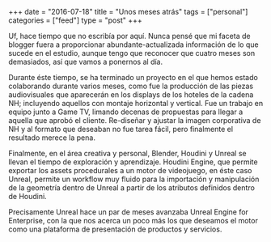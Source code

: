 +++
date = "2016-07-18"
title = "Unos meses atrás"
tags = ["personal"]
categories = ["feed"]
type = "post"
+++

Uf, hace tiempo que no escribía por aquí.
Nunca pensé que mi faceta de blogger fuera a proporcionar abundante-actualizada información de lo que sucede en el estudio, aunque tengo que reconocer que cuatro meses son demasiados, así que vamos a ponernos al día.

<!--more--> 

Durante éste tiempo, se ha terminado un proyecto en el que hemos estado colaborando durante varios meses, como fue la producción de las piezas audiovisuales que aparecerán en los displays de los hoteles de la cadena NH; incluyendo aquellos con montaje horizontal y vertical.
Fue un trabajo en equipo junto a Game TV, limando decenas de propuestas para llegar a aquella que aprobó el cliente. Re-diseñar y ajustar la imagen corporativa de NH y al formato que deseaban no fue tarea fácil, pero finalmente el resultado merece la pena.

Finalmente, en el área creativa y personal, Blender, Houdini y Unreal se llevan el tiempo de exploración y aprendizaje. Houdini Engine, que permite exportar los assets procedurales a un motor de videojuego, en éste caso Unreal, permite un workflow muy fluido para la importación y manipulación de la geometría dentro de Unreal a partir de los atributos definidos dentro de Houdini.

Precisamente Unreal hace un par de meses avanzaba Unreal Engine for Enterprise, con la que nos acerca un poco más los que deseamos el motor como una plataforma de presentación de productos y servicios.
